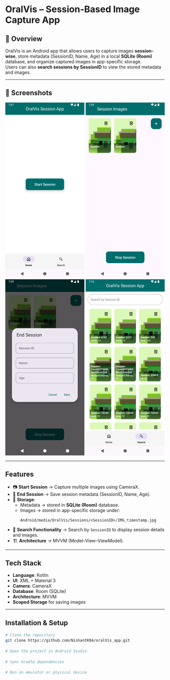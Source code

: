 # OralVis – Session-Based Image Capture App

## 📌 Overview
OralVis is an Android app that allows users to capture images **session-wise**, store metadata (SessionID, Name, Age) in a local **SQLite (Room)** database, and organize captured images in app-specific storage.  
Users can also **search sessions by SessionID** to view the stored metadata and images.

---
## 📸 Screenshots  
<img src="https://github.com/NishantK04/oralVis_app/blob/master/home.png" width="250"> <img src="https://github.com/NishantK04/oralVis_app/blob/master/preview.png" width="250"> <img src="https://github.com/NishantK04/oralVis_app/blob/master/info_add.png" width="250"> <img src="https://github.com/NishantK04/oralVis_app/blob/master/search.png" width="250">

---
##  Features
- 📷 **Start Session** → Capture multiple images using CameraX.  
- 📝 **End Session** → Save session metadata (SessionID, Name, Age).  
- 💾 **Storage**:
  - Metadata → stored in **SQLite (Room)** database.  
  - Images → stored in app-specific storage under:  
    ```
    Android/media/OralVis/Sessions/<SessionID>/IMG_timestamp.jpg
    ```
- 🔎 **Search Functionality** → Search by `SessionID` to display session details and images.  
- 🏗️ **Architecture** → MVVM (Model–View–ViewModel).  

---

##  Tech Stack
- **Language**: Kotlin
- **UI**: XML + Material 3  
- **Camera**: CameraX  
- **Database**: Room (SQLite)  
- **Architecture**: MVVM  
- **Scoped Storage** for saving images  

---

##  Installation & Setup
```sh
# Clone the repository
git clone https://github.com/NishantK04/oralVis_app.git

# Open the project in Android Studio

# Sync Gradle dependencies

# Run on emulator or physical device
